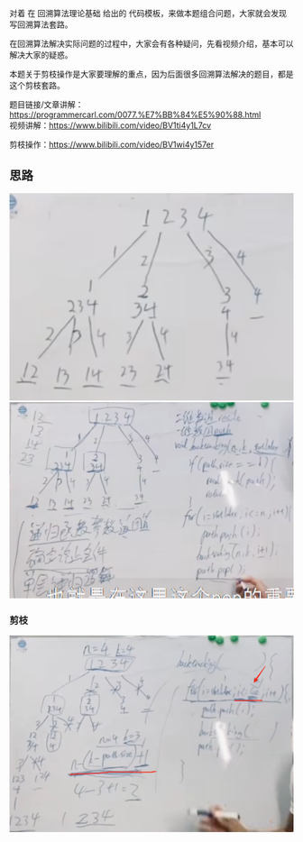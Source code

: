 对着 在 回溯算法理论基础 给出的 代码模板，来做本题组合问题，大家就会发现 写回溯算法套路。

在回溯算法解决实际问题的过程中，大家会有各种疑问，先看视频介绍，基本可以解决大家的疑惑。

本题关于剪枝操作是大家要理解的重点，因为后面很多回溯算法解决的题目，都是这个剪枝套路。 

题目链接/文章讲解：https://programmercarl.com/0077.%E7%BB%84%E5%90%88.html   
视频讲解：https://www.bilibili.com/video/BV1ti4y1L7cv 

剪枝操作：https://www.bilibili.com/video/BV1wi4y157er   


## 思路
 ![img.png](img.png)
 ![img_1.png](img_1.png)
 
### 剪枝
![img_2.png](img_2.png)